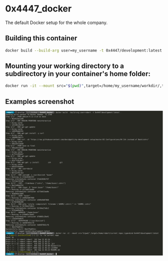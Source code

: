 # 0x4447_docker
The default Docker setup for the whole company.

## Building this container

``` sh
docker build --build-arg user=my_username -t 0x4447/development:latest .
```

## Mounting your working directory to a subdirectory in your container's home folder:

``` sh
docker run -it --mount src="$(pwd)",target=/home/my_username/workdir/,type=bind 0x4447/development:latest
```

## Examples screenshot

![Example](/images/Screen_Shot_2019-09-20_at_10.28.03_PM.png)
